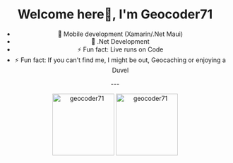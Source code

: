 <h1 align="center">Welcome here👋, I'm Geocoder71</h1>

<p align="center">
 <ul align="center">
   <li>🔭 Mobile development (Xamarin/.Net Maui)</li>
   <li>🔭 .Net Development</li>
    <li>⚡ Fun fact: Live runs on Code</li>
     <li>⚡ Fun fact: If you can't find me, I might be out, Geocaching or enjoying a Duvel</li>
 </ul>
<p>
 
<p align="center">
---
</p>
 
<p align="center">
 <img src="https://github-readme-stats.vercel.app/api/top-langs/?username=geocoder71&layout=compact&theme=tokyonight&count_private=true" alt="geocoder71" height="140" />
 <img src="https://github-readme-stats.vercel.app/api?username=geocoder71&show_icons=true&theme=tokyonight&count_private=true" alt="geocoder71" height="140" />
</p>


